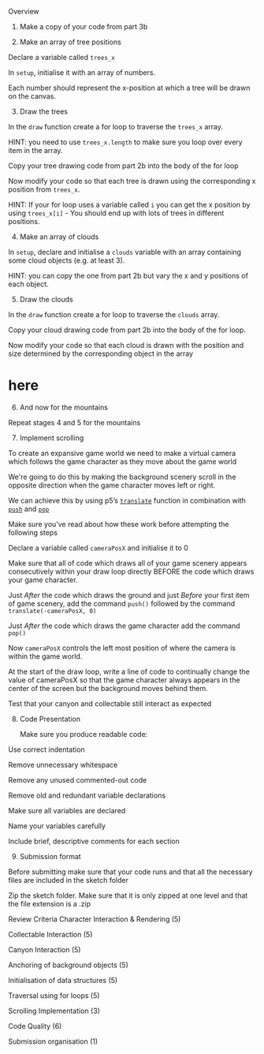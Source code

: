 Overview
1. Make a copy of your code from part 3b

2. Make an array of tree positions

Declare a variable called `trees_x`    

In `setup`, initialise it with an array of numbers.    

Each number should represent the x-position at which a tree will be drawn on the canvas.

3. Draw the trees    

 In the `draw` function create a for loop to traverse the `trees_x` array.        

HINT: you need to use `trees_x.length` to make sure you loop over every item        in the array.    

Copy your tree drawing code from part 2b into the body of the for loop    

Now modify your code so that each tree is drawn using the corresponding x position    from `trees_x`.         

HINT: If your for loop uses a variable called `i` you can get the x position by using `trees_x[i]`    - You should end up with lots of trees in different positions.

4. Make an array of clouds

 In `setup`, declare and initialise a `clouds` variable with an array containing some cloud objects (e.g. at least 3).         

HINT: you can copy the one from part 2b but vary the x and y positions of each object.

5. Draw the clouds

  In the `draw` function create a for loop to traverse the `clouds` array. 

Copy your cloud drawing code from part 2b into the body of the for loop.    

Now modify your code so that each cloud is drawn with the position and size determined by the corresponding object in the array
# here
6. And now for the mountains

Repeat stages 4 and 5 for the mountains

7. Implement scrolling

To create an expansive game world we need to make a virtual camera which follows the game character as they move about the game world    

We're going to do this by making the background scenery scroll in the opposite direction when the game character moves left or right.    

We can achieve this by using p5’s [`translate`](https://p5js.org/reference/#/p5/translate) function in combination    with [`push`](https://p5js.org/reference/#/p5/push) and [`pop`](https://p5js.org/reference/#/p5/pop)    

Make sure you've read about how these work before attempting the following steps

 Declare a variable called `cameraPosX` and initialise it to 0    

Make sure that all of code which draws all of your game scenery appears consecutively within your draw loop directly BEFORE the code which draws your game character.    

Just *After* the code which draws the ground and just *Before* your first item of game scenery, add the command `push()` followed by the command `translate(-cameraPosX, 0)`

Just *After* the code which draws the game character add the command  `pop()`    

Now `cameraPosX` controls the left most position of where the camera is within the game world.     

At the start of the draw loop, write a line of code to continually change the value of cameraPosX so that the game character always appears in the center of the screen but the background moves behind them.   

Test that your canyon and collectable still interact as expected

8. Code Presentation

    Make sure you produce readable code:        

Use correct indentation        

Remove unnecessary whitespace         

Remove any unused commented-out code        

Remove old and redundant variable declarations        

Make sure all variables are declared        

Name your variables carefully        

Include brief, descriptive comments for each section 

9. Submission format    

Before submitting make sure that your code runs and that all the necessary files are included in the sketch folder    

Zip the sketch folder. Make sure that it is only zipped at one level and that the file extension is a .zip




Review Criteria
Character Interaction & Rendering (5)

Collectable Interaction (5)

Canyon Interaction (5)

Anchoring of background objects (5)

Initialisation of data structures (5)

Traversal using for loops (5)

Scrolling Implementation (3)

Code Quality (6)

Submission organisation (1)